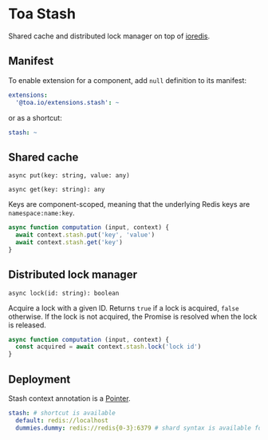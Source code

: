 # Toa Stash

Shared cache and distributed lock manager on top of [ioredis](https://github.com/redis/ioredis).

## Manifest

To enable extension for a component, add `null` definition to its manifest:

```yaml
extensions:
  '@toa.io/extensions.stash': ~
```

or as a shortcut:

```yaml
stash: ~
```

## Shared cache

`async put(key: string, value: any)`

`async get(key: string): any`

Keys are component-scoped, meaning that the underlying Redis keys are `namespace:name:key`.

```javascript
async function computation (input, context) {
  await context.stash.put('key', 'value')
  await context.stash.get('key')
}
```

## Distributed lock manager

`async lock(id: string): boolean`

Acquire a lock with a given ID. Returns `true` if a lock is acquired, `false` otherwise. If the lock
is not acquired, the Promise is resolved when the lock is released.

```javascript
async function computation (input, context) {
  const acquired = await context.stash.lock('lock id')
}
```

## Deployment

Stash context annotation is a [Pointer](/libraries/pointer).

```yaml
stash: # shortcut is available
  default: redis://localhost
  dummies.dummy: redis://redis{0-3}:6379 # shard syntax is available for clusters
```

